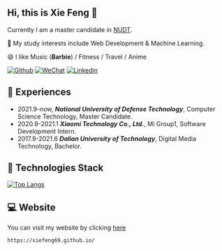 ## Hi, this is Xie Feng 👋
Currently I am a master candidate in [NUDT](https://www.nudt.edu.cn/).

👀 My study interests include Web Development & Machine Learning.

😄 I like Music (**Barbie**) / Fitness / Travel / Anime

[![Github](https://img.shields.io/badge/-Github-000?style=flat&logo=Github&logoColor=white)](https://github.com/Xiefeng69)
[![WeChat](https://img.shields.io/badge/-WeChat-c1400?style=flat&logo=WeChat&logoColor=white)](https://github.com/Xiefeng69)
[![Linkedin](https://img.shields.io/badge/-LinkedIn-blue?style=flat&logo=Linkedin&logoColor=white)](https://github.com/Xiefeng69)

## 🌱 Experiences
+ 2021.9-now, ***National University of Defense Technology***, Computer Science Technology, Master Candidate.
+ 2020.9-2021.1 ***Xiaomi Technology Co., Ltd.***, Mi Group1, Software Development Intern.
+ 2017.9-2021.6 ***Dalian University of Technology***, Digital Media Technology, Bachelor.

## 🔭 Technologies Stack

[![Top Langs](https://github-readme-stats.vercel.app/api/top-langs/?username=Xiefeng69&layout=compact)](https://github.com/anuraghazra/github-readme-stats)

## 💻 Website
You can visit my website by clicking [here](https://xiefeng69.github.io/)

`https://xiefeng69.github.io/`
